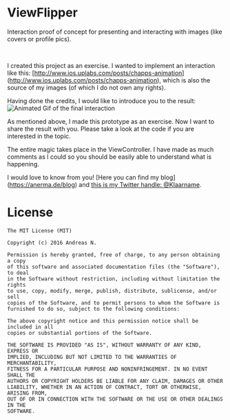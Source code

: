 # ViewFlipper
Interaction proof of concept for presenting and interacting with images (like covers or profile pics).

<br>

I created this project as an exercise. I wanted to implement an interaction like this: [http://www.ios.uplabs.com/posts/chapps-animation] (http://www.ios.uplabs.com/posts/chapps-animation), which is also the source of my images (of which I do not own any rights).

Having done the credits, I would like to introduce you to the result: 
![Animated Gif of the final interaction](Preview.gif)

As mentioned above, I made this prototype as an exercise. Now I want to share the result with you. Please take a look at the code if you are interested in the topic.

The entire magic takes place in the ViewController. I have made as much comments as I could so you should be easily able to understand what is happening.

I would love to know from you!
[Here you can find my blog] (https://anerma.de/blog) and [this is my Twitter handle: @Klaarname](https://twitter.com/Klaarname).

# License
```
The MIT License (MIT)

Copyright (c) 2016 Andreas N.

Permission is hereby granted, free of charge, to any person obtaining a copy
of this software and associated documentation files (the "Software"), to deal
in the Software without restriction, including without limitation the rights
to use, copy, modify, merge, publish, distribute, sublicense, and/or sell
copies of the Software, and to permit persons to whom the Software is
furnished to do so, subject to the following conditions:

The above copyright notice and this permission notice shall be included in all
copies or substantial portions of the Software.

THE SOFTWARE IS PROVIDED "AS IS", WITHOUT WARRANTY OF ANY KIND, EXPRESS OR
IMPLIED, INCLUDING BUT NOT LIMITED TO THE WARRANTIES OF MERCHANTABILITY,
FITNESS FOR A PARTICULAR PURPOSE AND NONINFRINGEMENT. IN NO EVENT SHALL THE
AUTHORS OR COPYRIGHT HOLDERS BE LIABLE FOR ANY CLAIM, DAMAGES OR OTHER
LIABILITY, WHETHER IN AN ACTION OF CONTRACT, TORT OR OTHERWISE, ARISING FROM,
OUT OF OR IN CONNECTION WITH THE SOFTWARE OR THE USE OR OTHER DEALINGS IN THE
SOFTWARE.
```